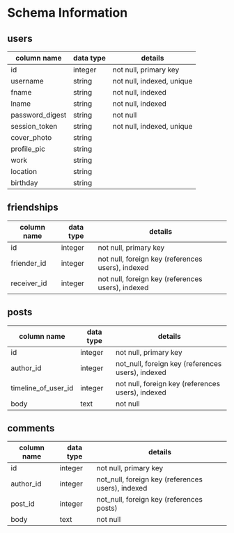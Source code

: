  # Schema Information

## users
column name       | data type | details
------------------|-----------|--------------------------
id                | integer   | not null, primary key
username          | string    | not null, indexed, unique
fname             | string    | not null, indexed
lname             | string    | not null, indexed
password_digest   | string    | not null
session_token     | string    | not null, indexed, unique
cover_photo       | string    |
profile_pic       | string    |  
work              | string    |
location          | string    |
birthday          | string    |

## friendships
column name       | data type | details
------------------|-----------|--------------
id                | integer   | not null, primary key
friender_id       | integer   | not null, foreign key (references users), indexed
receiver_id       | integer   | not null, foreign key (references users), indexed

## posts
column name         | data type | details
--------------------|-----------|--------------
id                  | integer   | not null, primary key
author_id           | integer   | not_null, foreign key (references users), indexed
timeline_of_user_id |integer    | not null, foreign key (references users), indexed
body                | text      | not null

## comments
column name       | data type | details
------------------|-----------|--------------
id                | integer   | not null, primary key
author_id         | integer   | not_null, foreign key (references users), indexed
post_id           | integer   | not_null, foreign key (references posts)
body              | text      | not null
